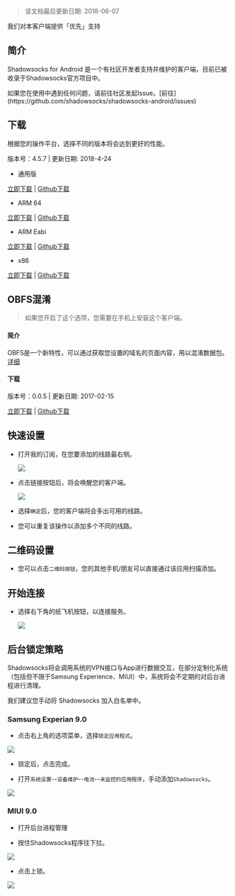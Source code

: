 > 该文档最后更新日期: 2018-06-07

<p class="info">我们对本客户端提供「优先」支持</p>

## 简介

Shadowsocks for Android 是一个有社区开发者支持并维护的客户端，目前已被收录于Shadowsocks官方项目中。

<p class="tip">如果您在使用中遇到任何问题，请前往社区发起Issue。[前往](https://github.com/shadowsocks/shadowsocks-android/issues)</p>

## 下载

根据您的操作平台，选择不同的版本将会达到更好的性能。

版本号：4.5.7 | 更新日期: 2018-4-24

- 通用版

[立即下载](https://dl.niconode.net/client/shadowsocks--universal-4.5.7.apk) | [Github下载](https://github.com/shadowsocks/shadowsocks-android/releases/download/v4.5.7/shadowsocks--universal-4.5.7.apk)

- ARM 64

[立即下载](https://dl.niconode.net/client/shadowsocks-arm64-v8a-4.5.7.apk) | [Github下载](https://github.com/shadowsocks/shadowsocks-android/releases/download/v4.5.7/shadowsocks-arm64-v8a-4.5.7.apk)

- ARM Eabi

[立即下载](https://dl.niconode.net/client/shadowsocks-armeabi-v7a-4.5.7.apk) | [Github下载](https://github.com/shadowsocks/shadowsocks-android/releases/download/v4.5.7/shadowsocks-armeabi-v7a-4.5.7.apk)

- x86

[立即下载](https://dl.niconode.net/client/shadowsocks-x86-4.5.7.apk) | [Github下载](https://github.com/shadowsocks/shadowsocks-android/releases/download/v4.5.7/shadowsocks-x86-4.5.7.apk)

## OBFS混淆

> 如果您开启了这个选项，您需要在手机上安装这个客户端。

#### 简介
OBFS是一个新特性，可以通过获取您设置的域名的页面内容，用以混淆数据包。[详细](/feature/others?id=obfs)

#### 下载

版本号：0.0.5 | 更新日期: 2017-02-15

[立即下载](https://dl.niconode.net/client/obfs-local-nightly-0.0.5.apk) | [Github下载](https://github.com/shadowsocks/simple-obfs-android/releases/download/v0.0.5/obfs-local-nightly-0.0.5.apk)

## 快速设置

- 打开我的订阅，在您要添加的线路最右侧。

	![](https://img.niconode.net/20180607131846753022wGBpcsjD5HQZt0.png)

- 点击链接按钮后，将会唤醒您的客户端。

	![](https://img.niconode.net/2016061520152049836Xqr3W1kMaVBOHXt.jpg)

- 选择`确定`后，您的客户端将会多出可用的线路。

- 您可以重复该操作以添加多个不同的线路。

## 二维码设置

- 您可以点击`二维码按钮`，您的其他手机/朋友可以直接通过该应用扫描添加。

## 开始连接

- 选择右下角的纸飞机按钮，以连接服务。

	![](https://img.niconode.net/2017072404094460187mtA4Q105YqBAgIO.png)

## 后台锁定策略

Shadowsocks将会调用系统的VPN接口与App进行数据交互，在部分定制化系统（包括但不限于Samsung Experience、MIUI）中，系统将会不定期的对后台进程进行清理。

我们建议您手动将 Shadowsocks 加入白名单中。

### Samsung Experian 9.0

- 点击右上角的选项菜单，选择`锁定应用程式`。

![](https://img.niconode.net/2018060813400552811NC1X3BEE8v7DCpI.jpg)

- 锁定后，点击完成。

- 打开`系统设置`--`设备维护`--`电池`--`未监控的应用程序`，手动添加`Shadowsocks`。

![](https://img.niconode.net/20180608134130825189RFUoYOQi9ECr42.jpg)

### MIUI 9.0

- 打开后台进程管理

- 按住Shadowsocks程序往下拉。

![](https://img.niconode.net/2018060813424349869C16XPuu3EhTlJSu.jpg)

- 点击上锁。

![](https://img.niconode.net/2018060813431591887UvqaOqDMrvYEJjt.jpg)
